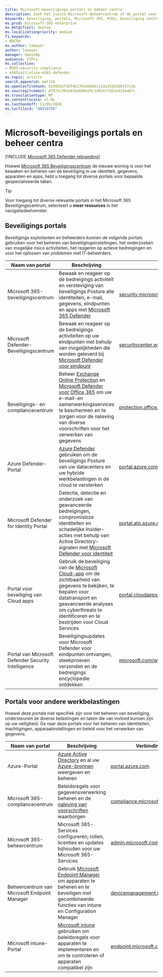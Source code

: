 ```yaml
---
title: Microsoft-beveiligings portals en beheer centra
description: Zoek het juiste Microsoft-Beheercentrum of de portal voor het beheren van diverse services die betrekking hebben op Microsoft 365-beveiliging
keywords: beveiliging, portals, Microsoft 365, M365, beveiliging centrum, Beheercentrum, URL, link, MTP, Microsoft Defender ATP, Microsoft Defender-Beveiligingscentrum, Azure ATP, Office 365 ATP, MCAS, WDSI, SCC, intune, MDM, MEM, intune, MDM, beveiliging & nalevings centrum
ms.prod: microsoft-365-enterprise
ms.mktglfcycl: deploy
ms.localizationpriority: medium
f1.keywords:
- NOCSH
ms.author: lomayor
author: lomayor
manager: dansimp
audience: ITPro
ms.collection:
- M365-security-compliance
- m365initiative-m365-defender
ms.topic: article
search.appverid: met150
ms.openlocfilehash: 83385b2f3df4b1763de6b6c11da35923d6157c1b
ms.sourcegitcommit: d7975c391e03eeb96e29c1d02e77d2a1433ea67c
ms.translationtype: MT
ms.contentlocale: nl-NL
ms.lasthandoff: 11/05/2020
ms.locfileid: "48919750"
---
```

# <a name="microsoft-security-portals-and-admin-centers"></a>Microsoft-beveiligings portals en beheer centra

[!INCLUDE [Microsoft 365 Defender rebranding](../includes/microsoft-defender.md)]

Hoewel [Microsoft 365 Beveiligingscentrum](overview-security-center.md) de nieuwe woning is voor het bewaken en beheren van de beveiliging in uw identiteit, gegevens, apparaten en apps, hebt u toegang tot diverse portals voor bepaalde gespecialiseerde taken.

> [!TIP] 
> Voor toegang tot diverse relevante portals in het Microsoft 365 Beveiligingscentrum, selecteert u **meer resources** in het navigatiedeelvenster.

## <a name="security-portals"></a>Beveiligings portals

Beveiligings exploitanten en beheerders kunnen de volgende portals gebruiken voor het beheren van beveiligingsinstellingen, het onderzoeken van mogelijke risico activiteiten, het reageren op actieve bedreigingen en voor het oplossen van problemen met IT-beheerders.
<p></p>

| Naam van portal | Beschrijving | Verbindings |
|---|---|---| 
| Microsoft 365-beveiligingscentrum | Bewaak en reageer op de bedreigings activiteit en versteviging van beveiligings Posture alle identiteiten, e-mail, gegevens, eindpunten en apps met [Microsoft 365 Defender](microsoft-threat-protection.md) | [security.microsoft.com](https://security.microsoft.com/) |
| Microsoft Defender-Beveiligingscentrum | Bewaak en reageer op de bedreigings activiteiten op uw eindpunten met behulp van mogelijkheden die worden geleverd bij [Microsoft Defender voor eindpunt](https://docs.microsoft.com/windows/security/threat-protection/microsoft-defender-atp/microsoft-defender-advanced-threat-protection) | [securitycenter.windows.com](https://securitycenter.microsoft.com/) |
| Beveiligings- en compliancecentrum | Beheer [Exchange Online Protection](https://docs.microsoft.com/microsoft-365/security/office-365-security/exchange-online-protection-overview?view=o365-worldwide) en [Microsoft Defender voor Office 365](https://docs.microsoft.com/microsoft-365/security/office-365-security/office-365-atp?view=o365-worldwide) om uw e-mail-en samenwerkingsservices te beschermen en te zorgen voor de naleving van diverse voorschriften voor het verwerken van gegevens | [protection.office.com](https://protection.office.com) |
| Azure Defender-Portal | [Azure Defender](https://docs.microsoft.com/azure/security-center/security-center-intro) gebruiken om de beveiligings Posture van uw datacenters en uw hybride werkbelastingen in de cloud te versterken | [portal.azure.com/#blade/Microsoft_Azure_Security](https://portal.azure.com/#blade/Microsoft_Azure_Security/SecurityMenuBlade/0) |
| Microsoft Defender for Identity Portal | Detectie, detectie en onderzoek van geavanceerde bedreigingen, compromisloze identiteiten en schadelijke Insider-acties met behulp van Active Directory-signalen met [Microsoft Defender voor identiteit](https://docs.microsoft.com/azure-advanced-threat-protection/what-is-atp) | [portal.atp.azure.com](https://portal.atp.azure.com/) |
| Portal voor beveiliging van Cloud apps | Gebruik de beveiliging van de [Microsoft Cloud-app](https://docs.microsoft.com/cloud-app-security/what-is-cloud-app-security) om de zichtbaarheid van gegevens te bekijken, te bepalen voor datatransport en geavanceerde analyses om cyberthreats te identificeren en te bestrijden voor Cloud Services | [portal.cloudappsecurity.com](https://portal.cloudappsecurity.com/) |
| Portal van Microsoft Defender Security Intelligence | Beveiligingsupdates voor Microsoft Defender voor eindpunten ontvangen, steekproeven verzenden en de bedreigings encyclopedie ontdekken | [microsoft.com/wdsi](https://microsoft.com/wdsi) |

## <a name="portals-for-other-workloads"></a>Portals voor andere werkbelastingen

Hoewel deze portals niet specifiek zijn voor het beheren van beveiliging, ondersteunen ze diverse belastingen en taken die van invloed kunnen zijn op uw veiligheid. Ga naar deze portals voor het beheren van identiteiten, machtigingen, apparaatinstellingen en beleid voor het verwerken van gegevens.
<p></p>

| Naam van portal | Beschrijving | Verbindings | 
|---|---|---| 
| Azure-Portal | [Azure Active Directory](https://docs.microsoft.com/azure/active-directory/fundamentals/active-directory-whatis) en al uw [Azure-bronnen](https://docs.microsoft.com/azure/azure-resource-manager/management/overview) weergeven en beheren  | [portal.azure.com](https://portal.azure.com/) |
| Microsoft 365-compliancecentrum | Beleidsregels voor gegevensverwerking beheren en de [naleving van voorschriften](https://docs.microsoft.com/microsoft-365/compliance/offering-home?view=o365-worldwide) waarborgen | [compliance.microsoft.com](https://compliance.microsoft.com/) |
| Microsoft 365-beheercentrum | Microsoft 365-Services configureren; rollen, licenties en updates bijhouden voor uw Microsoft 365-Services | [admin.microsoft.com](https://admin.microsoft.com/) |
| Beheercentrum van Microsoft Endpoint Manager | Gebruik [Microsoft Endpoint Manager](https://docs.microsoft.com/mem/configmgr/) om apparaten te beheren en te beveiligen met gecombineerde functies van intune en Configuration Manager | [devicemanagement.microsoft.com](https://devicemanagement.microsoft.com/) |
| Microsoft intune-Portal | [Microsoft intune](https://docs.microsoft.com/intune/fundamentals/what-is-intune) gebruiken om beleidsregels voor apparaten te implementeren en om te controleren of apparaten compatibel zijn | [endpoint.microsoft.com](https://endpoint.microsoft.com/#blade/Microsoft_Intune_DeviceSettings/DevicesMenu/overview)

